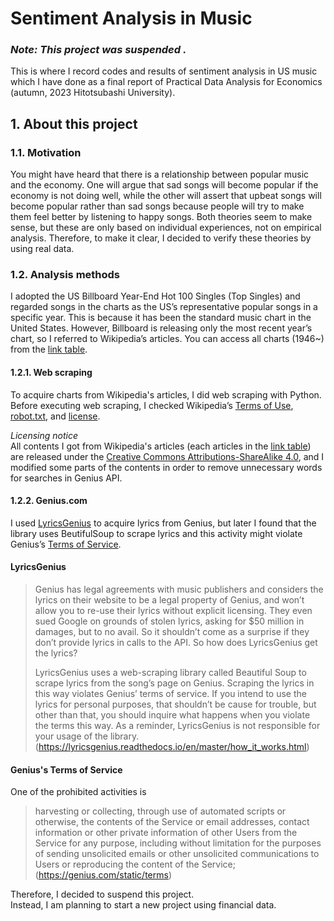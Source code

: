 # Sentiment Analysis in Music

### *Note: This project was suspended .*

This is where I record codes and results of sentiment analysis in US music which I have done as a final report of Practical Data Analysis for Economics (autumn, 2023 Hitotsubashi University).

## 1. About this project

### 1.1. Motivation

You might have heard that there is a relationship between popular music and the economy. One will argue that sad songs will become popular if the economy is not doing well, while the other will assert that upbeat songs will become popular rather than sad songs because people will try to make them feel better by listening to happy songs. Both theories seem to make sense, but these are only based on individual experiences, not on empirical analysis. Therefore, to make it clear, I decided to verify these theories by using real data.

### 1.2. Analysis methods

I adopted the US Billboard Year-End Hot 100 Singles (Top Singles) and regarded songs in the charts as the US’s representative popular songs in a specific year. This is because it has been the standard music chart in the United States. However, Billboard is releasing only the most recent year’s chart, so I referred to Wikipedia’s articles. You can access all charts (1946~) from the [link table](https://en.wikipedia.org/wiki/Billboard_Hot_100#Billboard%20Year-End%20Hot%20100%20singles:~:text=Billboard%20Year%2DEnd%20Hot%20100%20singles).

#### 1.2.1. Web scraping

To acquire charts from Wikipedia's articles, I did web scraping with Python.
Before executing web scraping, I checked Wikipedia’s 
[Terms of Use](https://foundation.wikimedia.org/wiki/Policy:Terms_of_Use), 
[robot.txt](https://en.wikipedia.org/robots.txt), 
and 
[license](https://creativecommons.org/licenses/by-sa/4.0/).

*Licensing notice*\
All contents I got from Wikipedia's articles (each articles in the 
[link table](https://en.wikipedia.org/wiki/Billboard_Hot_100#Billboard%20Year-End%20Hot%20100%20singles:~:text=Billboard%20Year%2DEnd%20Hot%20100%20singles)) 
are released under the 
[Creative Commons Attributions-ShareAlike 4.0](https://creativecommons.org/licenses/by-sa/4.0/), 
and I modified some parts of the contents in order to remove unnecessary words for searches in Genius API.

#### 1.2.2. Genius.com

I used 
[LyricsGenius](https://github.com/johnwmillr/LyricsGenius) 
to acquire lyrics from Genius, but later I found that the library uses BeutifulSoup to scrape lyrics and this activity might violate Genius’s 
[Terms of Service](https://genius.com/static/terms).

#### LyricsGenius
>Genius has legal agreements with music publishers and considers the lyrics on their website to be a legal property of Genius, and won’t allow you to re-use their lyrics without explicit licensing. They even sued Google on grounds of stolen lyrics, asking for $50 million in damages, but to no avail. So it shouldn’t come as a surprise if they don’t provide lyrics in calls to the API. So how does LyricsGenius get the lyrics?
>
>LyricsGenius uses a web-scraping library called Beautiful Soup to scrape lyrics from the song’s page on Genius. Scraping the lyrics in this way violates Genius’ terms of service. If you intend to use the lyrics for personal purposes, that shouldn’t be cause for trouble, but other than that, you should inquire what happens when you violate the terms this way. As a reminder, LyricsGenius is not responsible for your usage of the library.\
(https://lyricsgenius.readthedocs.io/en/master/how_it_works.html)

#### Genius's Terms of Service

One of the prohibited activities is
>harvesting or collecting, through use of automated scripts or otherwise, the contents of the Service or email addresses, contact information or other private information of other Users from the Service for any purpose, including without limitation for the purposes of sending unsolicited emails or other unsolicited communications to Users or reproducing the content of the Service;\
(https://genius.com/static/terms)

Therefore, I decided to suspend this project.\
Instead, I am planning to start a new project using financial data.

